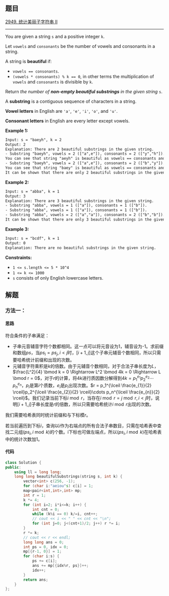 ## 题目

[2949. 统计美丽子字符串 II](https://leetcode.cn/problems/count-beautiful-substrings-ii/description/)

---

You are given a string `s` and a positive integer `k`.

Let `vowels` and `consonants` be the number of vowels and consonants in a string.

A string is **beautiful** if:

-   `vowels == consonants`.
-   `(vowels * consonants) % k == 0`, in other terms the multiplication of `vowels` and `consonants` is divisible by `k`.

Return *the number of **non-empty beautiful substrings** in the given string* `s`.

A **substring** is a contiguous sequence of characters in a string.

**Vowel letters** in English are `'a'`, `'e'`, `'i'`, `'o'`, and `'u'`.

**Consonant letters** in English are every letter except vowels.

  

**Example 1:**

```txt
Input: s = "baeyh", k = 2
Output: 2
Explanation: There are 2 beautiful substrings in the given string.
- Substring "baeyh", vowels = 2 (["a",e"]), consonants = 2 (["y","h"]).
You can see that string "aeyh" is beautiful as vowels == consonants and vowels * consonants % k == 0.
- Substring "baeyh", vowels = 2 (["a",e"]), consonants = 2 (["b","y"]).
You can see that string "baey" is beautiful as vowels == consonants and vowels * consonants % k == 0.
It can be shown that there are only 2 beautiful substrings in the given string.
```

**Example 2:**

```txt
Input: s = "abba", k = 1
Output: 3
Explanation: There are 3 beautiful substrings in the given string.
- Substring "abba", vowels = 1 (["a"]), consonants = 1 (["b"]).
- Substring "abba", vowels = 1 (["a"]), consonants = 1 (["b"]).
- Substring "abba", vowels = 2 (["a","a"]), consonants = 2 (["b","b"]).
It can be shown that there are only 3 beautiful substrings in the given string.
```

**Example 3:**

```txt
Input: s = "bcdf", k = 1
Output: 0
Explanation: There are no beautiful substrings in the given string.
```
  

**Constraints:**

-   `1 <= s.length <= 5 * 10^4`
-   `1 <= k <= 1000`
-   `s` consists of only English lowercase letters.

  

## 解题

### 方法一：

#### 思路

符合条件的子串满足：
* 子串元音辅音字符个数都相同。这一点可以将元音设为1，辅音设为-1。求前缀和数组$ps$，当$ps_i = ps_j, i<j$时，$[i+1,j]$这个子串元辅音个数相同，所以只需要哈希统计前缀和出现的次数。
* 元辅音字符乘积是$k$的倍数。由于元辅音个数相同，对于合法子串长度为$L$，$\frac{L^2}{4} \bmod k = 0 \Rightarrow L^2 \bmod 4k = 0 \Rightarrow L \bmod r = 0$，对于$r$的计算，将$4k$进行质因数分解得到$4k = p_1^{e_{1}}p_2^{e_{2}}\cdots p_n^{e_{n}}$，$p_i$是第$i$个质数，$e_i$是$p_i$出现次数。$r = p_1^{\lceil \frac{e_{1}}{2} \rceil}p_2^{\lceil \frac{e_{2}}{2} \rceil}\cdots p_n^{\lceil \frac{e_{n}}{2} \rceil}$。我们记录当前下标$i\bmod r$，当存在$i \bmod r = j \bmod r, i<j$时，说明$[i+1,j]$子串长度是$r$的倍数，所以只需要哈希统计$i\bmod r$出现的次数。

我们需要哈希表同时统计前缀和与下标模$r$。

若当前遍历到下标$i$，查询以$i$作为右端点的所有合法子串数目，只需在哈希表中查找二元组$(ps_i, i \bmod k)$的个数。i下标也可做左端点，所以$(ps_i, i \bmod k)$在哈希表中的统计次数加1。

#### 代码

```C++
class Solution {
public:
    using ll = long long;
    long long beautifulSubstrings(string s, int k) {
        vector<int> c(256, -1);
        for (char i:"aeiou"s) c[i] = 1;
        map<pair<int,int>,int> mp;
        int r = 1;
        k *= 4;
        for (int i=2; i*i<=k; i++) {
            int cnt = 0;
            while (k%i == 0) k/=i, cnt++;
            // cout << i << " " << cnt << "\n";
            for (int j=0; j<(cnt+1)/2; j++) r *= i;
        }
        r *= k;
        // cout << r << endl;
        long long ans = 0;
        int ps = 0, idx = 0;
        mp[{r-1, 0}] = 1;
        for (char i:s) {
            ps += c[i];
            ans += mp[{idx%r, ps}]++;
            idx++;
        }
        return ans;
    }
};
```

